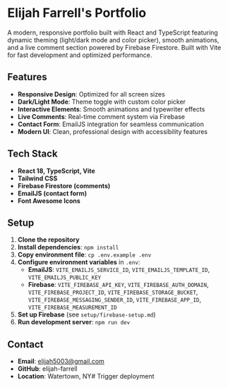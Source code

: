# Elijah Farrell's Portfolio

A modern, responsive portfolio built with React and TypeScript featuring dynamic theming (light/dark mode and color picker), smooth animations, and a live comment section powered by Firebase Firestore. Built with Vite for fast development and optimized performance.

## Features

- **Responsive Design**: Optimized for all screen sizes
- **Dark/Light Mode**: Theme toggle with custom color picker
- **Interactive Elements**: Smooth animations and typewriter effects
- **Live Comments**: Real-time comment system via Firebase
- **Contact Form**: EmailJS integration for seamless communication
- **Modern UI**: Clean, professional design with accessibility features

## Tech Stack

- **React 18, TypeScript, Vite**
- **Tailwind CSS**
- **Firebase Firestore (comments)**
- **EmailJS (contact form)**
- **Font Awesome Icons**

## Setup

1. **Clone the repository**
2. **Install dependencies**: `npm install`
3. **Copy environment file**: `cp .env.example .env`
4. **Configure environment variables** in `.env`:
   - **EmailJS**: `VITE_EMAILJS_SERVICE_ID`, `VITE_EMAILJS_TEMPLATE_ID`, `VITE_EMAILJS_PUBLIC_KEY`
   - **Firebase**: `VITE_FIREBASE_API_KEY`, `VITE_FIREBASE_AUTH_DOMAIN`, `VITE_FIREBASE_PROJECT_ID`, `VITE_FIREBASE_STORAGE_BUCKET`, `VITE_FIREBASE_MESSAGING_SENDER_ID`, `VITE_FIREBASE_APP_ID`, `VITE_FIREBASE_MEASUREMENT_ID`
5. **Set up Firebase** (see `setup/firebase-setup.md`)
6. **Run development server**: `npm run dev`

## Contact

- **Email**: elijah5003@gmail.com
- **GitHub**: elijah-farrell
- **Location**: Watertown, NY# Trigger deployment
